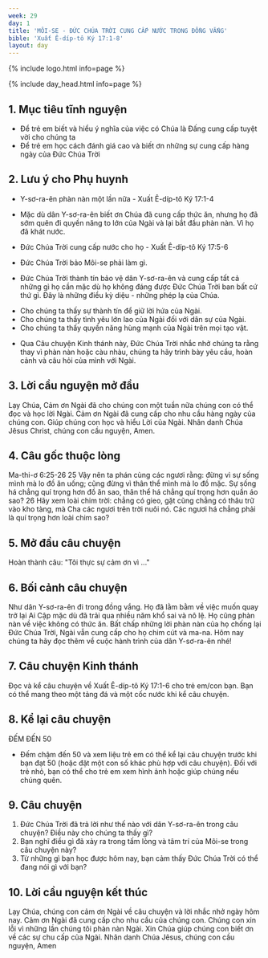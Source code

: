 ```yaml
---
week: 29
day: 1
title: 'MÔI-SE - ĐỨC CHÚA TRỜI CUNG CẤP NƯỚC TRONG ĐỒNG VẮNG'
bible: 'Xuất Ê-díp-tô Ký 17:1-8'
layout: day
---
```



{% include logo.html info=page %}

{% include day_head.html info=page %}

## 1. Mục tiêu tĩnh nguyện
- Để trẻ em biết và hiểu ý nghĩa của việc có Chúa là Đấng cung cấp tuyệt vời cho chúng ta
- Để trẻ em học cách đánh giá cao và biết ơn những sự cung cấp hàng ngày của Đức Chúa Trời

## 2. Lưu ý cho Phụ huynh
* Y-sơ-ra-ên phàn nàn một lần nữa - Xuất Ê-díp-tô Ký 17:1-4
- Mặc dù dân Y-sơ-ra-ên biết ơn Chúa đã cung cấp thức ăn, nhưng họ đã sớm quên đi quyền năng to lớn của Ngài và lại bắt đầu phàn nàn. Vì họ đã khát nước.
* Đức Chúa Trời cung cấp nước cho họ - Xuất Ê-díp-tô Ký 17:5-6
- Đức Chúa Trời bảo Môi-se phải làm gì.
* Đức Chúa Trời thành tín bảo vệ dân Y-sơ-ra-ên và cung cấp tất cả những gì họ cần mặc dù họ không đáng được Đức Chúa Trời ban bất cứ thứ gì. Đây là những điều kỳ diệu - những phép lạ của Chúa.
- Cho chúng ta thấy sự thành tín để giữ lời hứa của Ngài.
- Cho chúng ta thấy tình yêu lớn lao của Ngài đối với dân sự của Ngài.
- Cho chúng ta thấy quyền năng hùng mạnh của Ngài trên mọi tạo vật.
* Qua Câu chuyện Kinh thánh này, Đức Chúa Trời nhắc nhở chúng ta rằng thay vì phàn nàn hoặc càu nhàu, chúng ta hãy trình bày yêu cầu, hoàn cảnh và câu hỏi của mình với Ngài.

## 3. Lời cầu nguyện mở đầu
Lạy Chúa, Cảm ơn Ngài đã cho chúng con một tuần nữa chúng con có thể đọc và học lời Ngài. Cảm ơn Ngài đã cung cấp cho nhu cầu hàng ngày của chúng con. Giúp chúng con học và hiểu Lời của Ngài. Nhân danh Chúa Jêsus Christ, chúng con cầu nguyện, Amen.

## 4. Câu gốc thuộc lòng
 Ma-thi-ơ 6:25-26
 25 Vậy nên ta phán cùng các ngươi rằng: đừng vì sự sống mình mà lo đồ ăn uống; cũng đừng vì thân thể mình mà lo đồ mặc. Sự sống há chẳng quí trọng hơn đồ ăn sao, thân thể há chẳng quí trọng hơn quần áo sao? 26 Hãy xem loài chim trời: chẳng có gieo, gặt cũng chẳng có thâu trữ vào kho tàng, mà Cha các ngươi trên trời nuôi nó. Các ngươi há chẳng phải là quí trọng hơn loài chim sao?

## 5. Mở đầu câu chuyện
Hoàn thành câu: "Tôi thực sự cảm ơn vì ..."


## 6. Bối cảnh câu chuyện
Như dân Y-sơ-ra-ên đi trong đồng vắng. Họ đã lằm bằm về việc muốn quay trở lại Ai Cập mặc dù đã trải qua nhiều năm khổ sai và nô lệ. Họ cũng phàn nàn về việc không có thức ăn. Bất chấp những lời phàn nàn của họ chống lại Đức Chúa Trời, Ngài vẫn cung cấp cho họ chim cút và ma-na. Hôm nay chúng ta hãy đọc thêm về cuộc hành trình của dân Y-sơ-ra-ên nhé!


## 7. Câu chuyện Kinh thánh
Đọc và kể câu chuyện về Xuất Ê-díp-tô Ký 17:1-6 cho trẻ em/con bạn. Bạn có thể mang theo một tảng đá và một cốc nước khi kể câu chuyện.

## 8. Kể lại câu chuyện
ĐẾM ĐẾN 50
- Đếm chậm đến 50 và xem liệu trẻ em có thể kể lại câu chuyện trước khi bạn đạt 50 (hoặc đặt một con số khác phù hợp với câu chuyện). Đối với trẻ nhỏ, bạn có thể cho trẻ em xem hình ảnh hoặc giúp chúng nếu chúng quên.

## 9. Câu chuyện
1. Đức Chúa Trời đã trả lời như thế nào với dân Y-sơ-ra-ên trong câu chuyện? Điều này cho chúng ta thấy gì?
2. Bạn nghĩ điều gì đã xảy ra trong tấm lòng và tâm trí của Môi-se trong câu chuyện này?
3. Từ những gì bạn học được hôm nay, bạn cảm thấy Đức Chúa Trời có thể đang nói gì với bạn?

## 10. Lời cầu nguyện kết thúc
Lạy Chúa, chúng con cảm ơn Ngài về câu chuyện và lời nhắc nhở ngày hôm nay. Cảm ơn Ngài đã cung cấp cho nhu cầu của chúng con. Chúng con xin lỗi vì những lần chúng tôi phàn nàn Ngài. Xin Chúa giúp chúng con biết ơn về các sự chu cấp của Ngài. Nhân danh Chúa Jêsus, chúng con cầu nguyện, Amen
